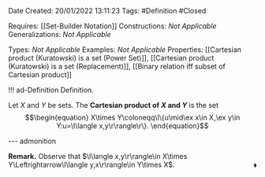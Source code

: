 <br />
<br />

Date Created: 20/01/2022 13:11:23
Tags: #Definition #Closed

Requires: [[Set-Builder Notation]]
Constructions: _Not Applicable_
Generalizations: _Not Applicable_

Types: _Not Applicable_
Examples: _Not Applicable_ 
Properties: [[Cartesian product (Kuratowski) is a set (Power Set)]], [[Cartesian product (Kuratowski) is a set (Replacement)]], [[Binary relation iff subset of Cartesian product]]

!!! ad-Definition Definition.

Let $X$ and $Y$ be sets. The **Cartesian product of $X$ and $Y$** is the set
$$\begin{equation}
    X\times Y\coloneqq\l\{u\mid\ex x\in X,\ex y\in Y:u=\l\langle x,y\r\rangle\r\}.
\end{equation}$$

--- admonition

**Remark.** Observe that $\l\langle x,y\r\rangle\in X\times Y\Leftrightarrow\l\langle y,x\r\rangle\in Y\times X$.<span style="float:right;">$\blacklozenge$</span>
